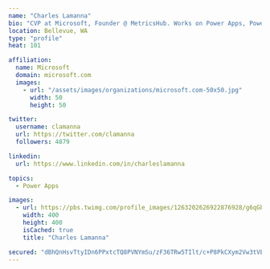 ```yaml
---
name: "Charles Lamanna"
bio: "CVP at Microsoft, Founder @ MetricsHub. Works on Power Apps, Power Automate, Power Virtual Agent, Common Data Service and Dynamics 365."
location: Bellevue, WA
type: "profile"
heat: 101

affiliation:
  name: Microsoft
  domain: microsoft.com
  images:
    - url: "/assets/images/organizations/microsoft.com-50x50.jpg"
      width: 50
      height: 50

twitter:
  username: clamanna
  url: https://twitter.com/clamanna
  followers: 4879

linkedin:
  url: https://www.linkedin.com/in/charleslamanna

topics:
  - Power Apps

images:
  - url: https://pbs.twimg.com/profile_images/1263202626922876928/g6qGbHZ-_400x400.jpg
    width: 400
    height: 400
    isCached: true
    title: "Charles Lamanna"

secured: "dBhQnHsvTtyIDn6PPxtcTQ8PVNYmSu/zF36TRw5TIlt/c+P8PkCXym2Vw3tVERRbRXb4B85oFAvweFAyqmu8PWjTzTFzew/rMNNXPqRITXtCsnCljDmwDI/77J63mZfdL4LKOntN7TqmETHcqDTV0+hM0tWF1uXaUrunVl/zGpvhwm3ZGLA7Mcs5V8vJtg4uvROEjV8/WhyAr5V62ny546TKZ8vu0qiyLCg/W0oqoGIJJRpal7Mb+tnvX9/6N9fxdfKDs7S+LOyXkMY7OCkwJNP/YmOLVtkgixW7MqY63er+ho+CliauNDCwQQsQelWfKU9WnYGTVa5MWgeiLslFrpZzyX/X7jVX3Tl0HbGGXocrAa0n3YasXRKpl+FDWVd69P9XNSkNl9XDfNbWgfG+5J2mhuEgylNGyhTxYXuynQ0=;+Bm5ON/MYMyyVIra5bFBWQ=="
---
```


